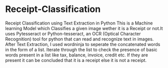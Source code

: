 # Receipt-Classification
Receipt Classification using Text Extraction in Python
This is a Machine learning Model which Classifies a given image wether it is a Receipt or not.It uses Pytesseract or Python-tesseract, an OCR (Optical Character Recognition) tool for python that can read and recognize text in images. After Text Extraction, I used wordninja to seperate the concatenated words in the form of a list. Iterate through the list to check the presence of basic words present in a list like tax, balance, invoice, credit etc. If they are present it can be concluded that it is a receipt else it is not a receipt.
